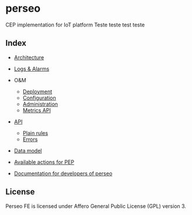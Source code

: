 # perseo

CEP implementation for IoT platform
Teste teste test teste

## Index

* [Architecture](documentation/architecture.md)
* [Logs & Alarms](documentation/logs.md)
* O&M
	* [Deployment](documentation/deployment.md)
	* [Configuration](documentation/configuration.md)
	* [Administration](documentation/admin.md)
	* [Metrics API](documentation/metrics_api.md)

* [API](documentation/api.md)
	* [Plain rules](documentation/plain_rules.md)
	* [Errors](documentation/errors.md)
* [Data model](documentation/models.md)
* [Available actions for PEP](documentation/pep_actions.md)
* [Documentation for developers of perseo](documentation/development.md)

## License

Perseo FE is licensed under Affero General Public License (GPL) version 3.
